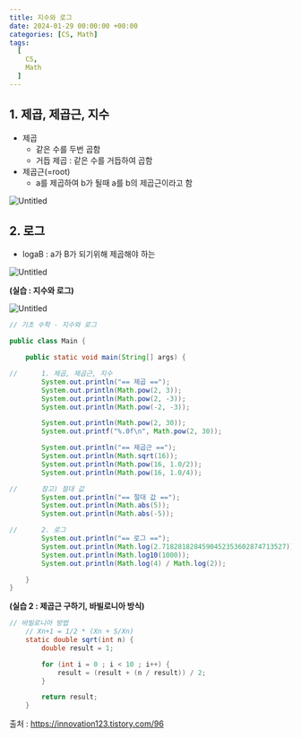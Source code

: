 ```yaml
---
title: 지수와 로그
date: 2024-01-29 00:00:00 +00:00
categories: [CS, Math]
tags:
  [
    CS,
    Math
  ]
---
```


## 1. 제곱, 제곱근, 지수

- 제곱
    - 같은 수를 두번 곱함
    - 거듭 제곱 : 같은 수를 거듭하여 곱함
- 제곱근(=root)
    - a를 제곱하여 b가 될때 a를 b의 제곱근이라고 함

![Untitled](https://prod-files-secure.s3.us-west-2.amazonaws.com/97f8f071-477d-4db3-a9c0-4dad109b848c/cd63fbc8-7b04-43a7-807a-11892501f5a2/Untitled.png)

## 2. 로그

- logaB : a가 B가 되기위해 제곱해야 하는

![Untitled](https://prod-files-secure.s3.us-west-2.amazonaws.com/97f8f071-477d-4db3-a9c0-4dad109b848c/fb9c162c-b6ec-475f-9936-469b6d3de7a7/Untitled.png)

**(실습 : 지수와 로그)**

![Untitled](https://prod-files-secure.s3.us-west-2.amazonaws.com/97f8f071-477d-4db3-a9c0-4dad109b848c/c7e9d4ce-0f95-47e5-ad35-2714af2c1251/Untitled.png)

```java
// 기초 수학 - 지수와 로그

public class Main {

    public static void main(String[] args) {

//      1. 제곱, 제곱근, 지수
        System.out.println("== 제곱 ==");
        System.out.println(Math.pow(2, 3));
        System.out.println(Math.pow(2, -3));
        System.out.println(Math.pow(-2, -3));

        System.out.println(Math.pow(2, 30));
        System.out.printf("%.0f\n", Math.pow(2, 30));

        System.out.println("== 제곱근 ==");
        System.out.println(Math.sqrt(16));
        System.out.println(Math.pow(16, 1.0/2));
        System.out.println(Math.pow(16, 1.0/4));

//      참고) 절대 값
        System.out.println("== 절대 값 ==");
        System.out.println(Math.abs(5));
        System.out.println(Math.abs(-5));

//      2. 로그
        System.out.println("== 로그 ==");
        System.out.println(Math.log(2.7182818284590452353602874713527));
        System.out.println(Math.log10(1000));
        System.out.println(Math.log(4) / Math.log(2));

    }
}
```

**(실습 2 : 제곱근 구하기, 바빌로니아 방식)**

```java
// 바빌로니아 방법
    // Xn+1 = 1/2 * (Xn + S/Xn)
    static double sqrt(int n) {
        double result = 1;

        for (int i = 0 ; i < 10 ; i++) {
            result = (result + (n / result)) / 2;
        }

        return result;
    }
```

출처 : https://innovation123.tistory.com/96
